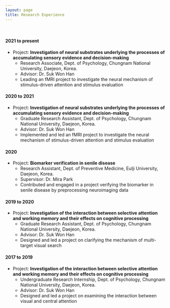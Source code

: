 ```yaml
---
layout: page
title: Research Experience
---
```


<br/>

#### 2021 to present
* Project: **Investigation of neural substrates underlying the processes of accumulating sensory evidence and decision-making**
  * Research Associate, Dept. of Psychology, Chungnam National University, Daejeon, Korea.
  * Advisor: Dr. Suk Won Han
  * Leading an fMRI project to investigate the neural mechanism of stimulus-driven attention and stimulus evaluation

#### 2020 to 2021
* Project: **Investigation of neural substrates underlying the processes of accumulating sensory evidence and decision-making**
  * Graduate Research Assistant, Dept. of Psychology, Chungnam National University, Daejeon, Korea.
  * Advisor: Dr. Suk Won Han
  * Implemented and led an fMRI project to investigate the neural mechanism of stimulus-driven attention and stimulus evaluation

#### 2020
* Project: **Biomarker verification in senile disease**
  * Research Assistant, Dept. of Preventive Medicine, Eulji University, Daejeon, Korea.
  * Supervisor: Dr. Mira Park
  * Contributed and engaged in a project verifying the biomarker in senile disease by preprocessing neuroimaging data

#### 2019 to 2020
* Project: **Investigation of the interaction between selective attention and working memory and their effects on cognitive processing**
  * Graduate Research Assistant, Dept. of Psychology, Chungnam National University, Daejeon, Korea.
  * Advisor: Dr. Suk Won Han
  * Designed and led a project on clarifying the mechanism of multi-target visual search

#### 2017 to 2019
* Project: **Investigation of the interaction between selective attention and working memory and their effects on cognitive processing**
  * Undergraduate Research Internship, Dept. of Psychology, Chungnam National University, Daejeon, Korea.
  * Advisor: Dr. Suk Won Han
  * Designed and led a project on examining the interaction between visual and central attention

<br/>


